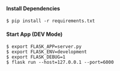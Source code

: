 <h4>Install Dependencies</h4>

```
$ pip install -r requirements.txt
```

<h4>Start App (DEV Mode)</h4>

```
$ export FLASK_APP=server.py
$ export FLASK_ENV=development
$ export FLASK_DEBUG=1
$ flask run --host=127.0.0.1 --port=6000
```
